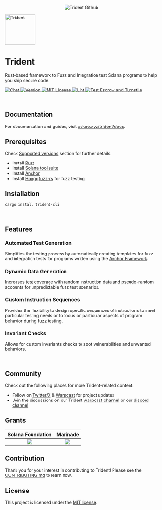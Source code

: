 <p align="center">
    <picture>
      <source media="(prefers-color-scheme: dark)" srcset="https://abchprod.wpengine.com/wp-content/uploads/2024/05/Trident-Github.png?raw=true">
      <img alt="Trident Github" src="https://abchprod.wpengine.com/wp-content/uploads/2024/05/Trident-Github.png?raw=true" width="auto">
    </picture>
  </a>
</p>

<p align="left">
  <img height="100" width="100" src="https://abchprod.wpengine.com/wp-content/uploads/2024/05/Trident-Color.png" alt="Trident"/>

# Trident

<p align="left">
  Rust-based framework to Fuzz and Integration test Solana programs to help you ship secure code.
<p>

<p align="left">
<a href="https://discord.gg/JhTVXUvaEr" target="_blank" rel="noopener noreferrer">
   <picture>
     <source media="(prefers-color-scheme: dark)" srcset="https://img.shields.io/discord/867746290678104064?colorA=21262d&colorB=0000FF&style=flat">
     <img src="https://img.shields.io/discord/867746290678104064?colorA=f6f8fa&colorB=0000FF&style=flat" alt="Chat">
   </picture>
 </a>
 <a href="https://crates.io/crates/trident-cli" target="_blank" rel="noopener noreferrer">
   <picture>
     <source media="(prefers-color-scheme: dark)" srcset="https://img.shields.io/crates/v/trident-cli?colorA=21262d&colorB=21262d&style=flat">
     <img src="https://img.shields.io/crates/v/trident-cli?colorA=f6f8fa&colorB=f6f8fa&style=flat" alt="Version">
   </picture>
 </a>
 <a href="https://github.com/Ackee-Blockchain/trident/blob/master/LICENSE" target="_blank" rel="noopener noreferrer">
    <picture>
      <source media="(prefers-color-scheme: dark)" srcset="https://img.shields.io/npm/l/@coinbase/onchainkit?colorA=21262d&colorB=21262d&style=flat">
      <img src="https://img.shields.io/npm/l/@coinbase/onchainkit?colorA=f6f8fa&colorB=f6f8fa&style=flat" alt="MIT License">
    </picture>
  </a>
  <a href="https://github.com/Ackee-Blockchain/trident/actions/workflows/lint.yml" target="_blank" rel="noopener noreferrer">
    <picture>
      <source media="(prefers-color-scheme: dark)" srcset="https://img.shields.io/github/actions/workflow/status/Ackee-Blockchain/trident/lint.yml?label=Lint&colorA=21262d&style=flat">
      <img src="https://img.shields.io/github/actions/workflow/status/Ackee-Blockchain/trident/lint.yml?label=Lint&colorA=f6f8fa&style=flat" alt="Lint">
    </picture>
  </a>
  <a href="https://github.com/Ackee-Blockchain/trident/actions/workflows/run_examples.yml" target="_blank" rel="noopener noreferrer">
    <picture>
      <source media="(prefers-color-scheme: dark)" srcset="https://img.shields.io/github/actions/workflow/status/Ackee-Blockchain/trident/run_examples.yml?label=Test%20Escrow%20and%20Turnstile&colorA=21262d&style=flat">
      <img src="https://img.shields.io/github/actions/workflow/status/Ackee-Blockchain/trident/run_examples.yml?label=Test%20Escrow%20and%20Turnstile&colorA=f6f8fa&style=flat" alt="Test Escrow and Turnstile">
    </picture>
  </a>
</p>

<br />

## Documentation

For documentation and guides, visit [ackee.xyz/trident/docs](https://ackee.xyz/trident/docs/).

## Prerequisites
Check [Supported versions](https://ackee.xyz/trident/docs/home/home-installation/#supported-versions) section for further details.
- Install [Rust](https://www.rust-lang.org/tools/install)
- Install [Solana tool suite](https://docs.solana.com/cli/install-solana-cli-tools)
- Install [Anchor](https://www.anchor-lang.com/docs/installation)
- Install [Honggfuzz-rs](https://github.com/rust-fuzz/honggfuzz-rs#how-to-use-this-crate) for fuzz testing

## Installation

```shell
cargo install trident-cli
```
</p>

<br />

## Features

### Automated Test Generation
Simplifies the testing process by automatically creating templates for fuzz and integration tests for programs written using the [Anchor Framework](https://www.anchor-lang.com/).

### Dynamic Data Generation
Increases test coverage with random instruction data and pseudo-random accounts for unpredictable fuzz test scenarios.

### Custom Instruction Sequences
Provides the flexibility to design specific sequences of instructions to meet particular testing needs or to focus on particular aspects of program behavior during fuzz testing.

### Invariant Checks
Allows for custom invariants checks to spot vulnerabilities and unwanted behaviors.
</p>

<br />

## Community

Check out the following places for more Trident-related content:

- Follow on [Twitter/X](https://twitter.com/TridentSolana) & [Warpcast](https://warpcast.com/~/channel/trident) for project updates
- Join the discussions on our Trident [warpcast channel](https://warpcast.com/~/channel/trident) or our [discord channel](https://discord.gg/wyBW9Q23aJ)

## Grants

Solana Foundation             |  Marinade
:-------------------------:|:-------------------------:
[![](https://abchprod.wpengine.com/wp-content/uploads/2024/05/Solana-Foundation.png)](https://ackee.xyz/blog/introducing-trident-the-first-open-source-fuzzer-for-solana-programs/)  |  [![](https://abchprod.wpengine.com/wp-content/uploads/2024/05/Marinade.png)](https://solana.blog/riptide-hackathon-winners/)

## Contribution

Thank you for your interest in contributing to Trident! Please see the [CONTRIBUTING.md](./CONTRIBUTING.md) to learn how.

## License

This project is licensed under the [MIT license](https://github.com/Ackee-Blockchain/trident/blob/master/LICENSE).
